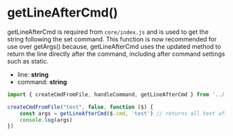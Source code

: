 # getLineAfterCmd()

getLineAfterCmd is required from `core/index.js` and is used to get the string following the set command. This function is now recommended for use over getArgs() because, getLineAfterCmd uses the updated method to return the line directly after the command, including after command settings such as static.

- line: **string**
- command: **string**

```ts
import { createCmdFromFile, handleCommand, getLineAfterCmd } from '../../core/index.js';

createCmdFromFile("test", false, function ($) {
    const args = getLineAfterCmd($.cmd, 'test') // returns all text after "test"
    console.log(args)
})
```